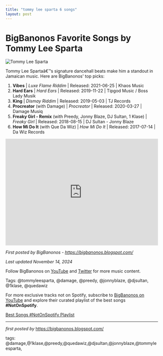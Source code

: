 ```yaml
---
title: "tommy lee sparta 6 songs"
layout: post
---
```

<h1>BigBanonos Favorite Songs by Tommy Lee Sparta</h1>
<img src="https://i1.sndcdn.com/artworks-000643566409-wvt1vx-t500x500.jpg" alt="Tommy Lee Sparta"> <p>Tommy Lee Spartaâ€™s signature dancehall beats make him a standout in Jamaican music. Here are BigBanonos' top picks:</p> <ol> <li><strong>Vibes</strong> | <em>Luxe Flame Riddim</em> | Released: 2021-06-25 | Khaos Music</li> <li><strong>Hard Ears</strong> | <em>Hard Ears</em> | Released: 2019-11-22 | Tipgod Music / Boss Lady Musik</li> <li><strong>King</strong> | <em>Dismay Riddim</em> | Released: 2019-05-03 | TJ Records</li> <li><strong>Procreator</strong> (with Damage) | <em>Procreator</em> | Released: 2020-03-27 | Damage Musiq</li> <li><strong>Freaky Girl - Remix</strong> (with Preedy, Jonny Blaze, DJ Sultan, 1 Klase) | <em>Freaky Girl</em> | Released: 2018-08-15 | DJ Sultan - Jonny Blaze</li> <li><strong>How Mi Do It</strong> (with Que Da Wiz) | <em>How Mi Do It</em> | Released: 2017-07-14 | Da Wiz Records</li>
</ol> <div> <iframe src="https://open.spotify.com/embed/playlist/5gYFF1nA5tDBOMGmU2U90m?utm_source=generator" width="100%" height="352" frameborder="0" allowfullscreen="" allow="autoplay; clipboard-write; encrypted-media; fullscreen; picture-in-picture" loading="lazy"></iframe>
</div> <p><em>First posted by BigBanonos - <a href="https://bigbanonos.blogspot.com/">https://bigbanonos.blogspot.com/</a></em></p>
<p><em>Last updated November 14, 2024</em></p>
<p>Follow BigBanonos on <a href="https://www.youtube.com/@BigBanonos">YouTube</a> and <a href="https://x.com/bigbanonos">Twitter</a> for more music content.</p>
<p>Tags: @tommyleesparta, @damage, @preedy, @jonnyblaze, @djsultan, @1klase, @quedawiz</p>


<!--Subscribe and Playlist Links-->
<div>
    <p>For more exclusive tracks not on Spotify, subscribe to <a href="https://www.youtube.com/@BigBanonos" target="_blank">BigBanonos on YouTube</a> and explore their curated playlist of the best songs <strong>#NotOnSpotify</strong>.</p>
    <p><a href="https://www.youtube.com/playlist?list=PLtuNtuTatqI0kFahUCbtbfenC_ET5O_tr" target="_blank">Best Songs #NotOnSpotify Playlist<br /></a></p></div>

<hr />

<p><em>first posted by</em> <a href="https://bigbanonos.blogspot.com/" rel="noopener" target="_new">https://bigbanonos.blogspot.com/</a></p>

<p>tags: @damage,@1klase,@preedy,@quedawiz,@djsultan,@jonnyblaze,@tommyleesparta,</p>
